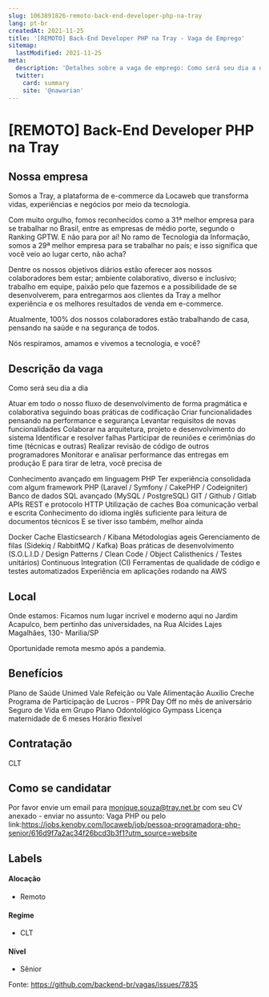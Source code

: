 ```yaml
---
slug: 1063891826-remoto-back-end-developer-php-na-tray
lang: pt-br
createdAt: 2021-11-25
title: '[REMOTO] Back-End Developer PHP na Tray - Vaga de Emprego'
sitemap:
  lastModified: 2021-11-25
meta:
  description: 'Detalhes sobre a vaga de emprego: Como será seu dia a dia Atuar em todo o nosso fluxo de desenvolvimento de forma pragmática e colaborativa seguindo boas práticas de codificação Criar funcionalidades pensando na performance e segurança Levantar requisitos de novas funcionalidades Colaborar na arquitetura, projeto e desenvolvimento do sistema Identificar e resolver falhas Participar de reuniões e cerimônias do time (técnicas e outras) Realizar revisão de código de outros programadores Monitorar e analisar performance das entregas em produção E para tirar de letra, você precisa de Conhecimento avançado em linguagem PHP Ter experiência consolidada com algum framework PHP (Laravel / Symfony / CakePHP / Codeigniter) Banco de dados SQL avançado (MySQL / PostgreSQL) GIT / Github / Gitlab APIs REST e protocolo HTTP Utilização de caches Boa comunicação verbal e escrita Conhecimento do idioma inglês suficiente para leitura de documentos técnicos E se tiver isso também, melhor ainda Docker Cache Elasticsearch / Kibana Métodologias ageis Gerenciamento de filas (Sidekiq / RabbitMQ / Kafka) Boas práticas de desenvolvimento (S.O.L.I.D / Design Patterns / Clean Code / Object Calisthenics / Testes unitários) Continuous Integration (CI) Ferramentas de qualidade de código e testes automatizados Experiência em aplicações rodando na AWS'
  twitter:
    card: summary
    site: '@nawarian'
---
```


# [REMOTO] Back-End Developer PHP na Tray



## Nossa empresa
Somos a Tray, a plataforma de e-commerce da Locaweb que transforma vidas, experiências e negócios por meio da tecnologia.

Com muito orgulho, fomos reconhecidos como a 31ª melhor empresa para se trabalhar no Brasil, entre as empresas de médio porte, segundo o Ranking GPTW. E não para por aí! No ramo de Tecnologia da Informação, somos a 29ª melhor empresa para se trabalhar no país; e isso significa que você veio ao lugar certo, não acha?

Dentre os nossos objetivos diários estão oferecer aos nossos colaboradores bem estar; ambiente colaborativo, diverso e inclusivo; trabalho em equipe, paixão pelo que fazemos e a possibilidade de se desenvolverem, para entregarmos aos clientes da Tray a melhor experiência e os melhores resultados de venda em e-commerce.

Atualmente, 100% dos nossos colaboradores estão trabalhando de casa, pensando na saúde e na segurança de todos.

Nós respiramos, amamos e vivemos a tecnologia, e você?

## Descrição da vaga
Como será seu dia a dia

Atuar em todo o nosso fluxo de desenvolvimento de forma pragmática e colaborativa seguindo boas práticas de codificação
Criar funcionalidades pensando na performance e segurança
Levantar requisitos de novas funcionalidades
Colaborar na arquitetura, projeto e desenvolvimento do sistema
Identificar e resolver falhas
Participar de reuniões e cerimônias do time (técnicas e outras)
Realizar revisão de código de outros programadores
Monitorar e analisar performance das entregas em produção
E para tirar de letra, você precisa de

Conhecimento avançado em linguagem PHP
Ter experiência consolidada com algum framework PHP (Laravel / Symfony / CakePHP / Codeigniter)
Banco de dados SQL avançado (MySQL / PostgreSQL)
GIT / Github / Gitlab
APIs REST e protocolo HTTP
Utilização de caches
Boa comunicação verbal e escrita
Conhecimento do idioma inglês suficiente para leitura de documentos técnicos
E se tiver isso também, melhor ainda

Docker
Cache
Elasticsearch / Kibana
Métodologias ageis
Gerenciamento de filas (Sidekiq / RabbitMQ / Kafka)
Boas práticas de desenvolvimento (S.O.L.I.D / Design Patterns / Clean Code / Object Calisthenics / Testes unitários)
Continuous Integration (CI)
Ferramentas de qualidade de código e testes automatizados
Experiência em aplicações rodando na AWS

## Local

Onde estamos:
Ficamos num lugar incrível e moderno aqui no Jardim Acapulco, bem pertinho das universidades, na Rua Alcides Lajes Magalhães, 130- Marilia/SP

Oportunidade remota mesmo após a pandemia.
## Benefícios
Plano de Saúde Unimed
Vale Refeição ou Vale Alimentação
Auxílio Creche
Programa de Participação de Lucros - PPR
Day Off no mês de aniversário
Seguro de Vida em Grupo
Plano Odontológico
Gympass
Licença maternidade de 6 meses
Horário flexível

## Contratação

CLT

## Como se candidatar

Por favor envie um email para monique.souza@tray.net.br com seu CV anexado - enviar no assunto: Vaga PHP ou pelo link:https://jobs.kenoby.com/locaweb/job/pessoa-programadora-php-senior/616d9f7a2ac34f26bcd3b3f1?utm_source=website

## Labels
<!-- retire os labels que não fazem sentido à vaga -->

#### Alocação
- Remoto

#### Regime
- CLT


#### Nível
- Sênior





Fonte: https://github.com/backend-br/vagas/issues/7835
